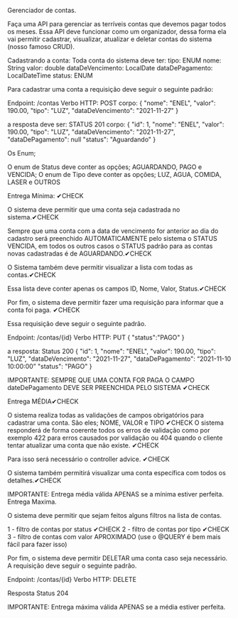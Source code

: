Gerenciador de contas. 


Faça uma API para gerenciar as terríveis contas que devemos pagar todos os meses. Essa API deve funcionar como um organizador, dessa forma ela vai permitir cadastrar, visualizar, atualizar e deletar contas do sistema (nosso famoso CRUD).


Cadastrando a conta: 
Toda conta do sistema deve ter:
tipo: ENUM
nome: String
valor: double
dataDeVencimento: LocalDate
dataDePagamento: LocalDateTime
status: ENUM

Para cadastrar uma conta a requisição deve seguir o seguinte padrão: 

Endpoint: /contas
Verbo HTTP: POST
corpo: 
{
      "nome": "ENEL",
      "valor": 190.00,
      "tipo": "LUZ",
      "dataDeVencimento": "2021-11-27"
}

a resposta deve ser: 
STATUS 201
corpo: 
{
      "id": 1,
      "nome": "ENEL",
      "valor": 190.00,
      "tipo": "LUZ",
      "dataDeVencimento": "2021-11-27",
      "dataDePagamento": null
      "status": "Aguardando"
}

 Os Enum;

O enum de Status deve conter as opções; AGUARDANDO, PAGO e VENCIDA;
O enum de Tipo deve conter as opções; LUZ, AGUA, COMIDA, LASER e OUTROS

Entrega Mínima: ✔CHECK

O sistema deve permitir que uma conta seja cadastrada no sistema.✔CHECK

Sempre que uma conta com a data de vencimento for anterior ao dia do cadastro 
será preenchido AUTOMATICAMENTE pelo sistema o STATUS VENCIDA, em todos os 
outros casos o STATUS padrão para as contas novas cadastradas é 
de AGUARDANDO.✔CHECK 

O Sistema também deve permitir visualizar a lista com todas as contas.✔CHECK
 
Essa lista deve conter apenas os campos ID, Nome, Valor, Status.✔CHECK 

Por fim, o sistema deve permitir fazer uma requisição para informar que a 
conta foi paga. ✔CHECK

Essa requisição deve seguir o seguinte padrão. 

Endpoint: /contas/{id}
Verbo HTTP: PUT
{
      "status":"PAGO"
}

a resposta: 
Status 200
{
      "id": 1,
      "nome": "ENEL",
      "valor": 190.00,
      "tipo": "LUZ",
      "dataDeVencimento": "2021-11-27",
      "dataDePagamento": “2021-11-10 10:00:00”
      "status": "PAGO"
}

IMPORTANTE: SEMPRE QUE UMA CONTA FOR PAGA O CAMPO dateDePagamento 
DEVE SER PREENCHIDA PELO SISTEMA ✔CHECK

Entrega MÉDIA✔CHECK

O sistema realiza todas as validações de campos obrigatórios 
para cadastrar uma conta. 
São eles; NOME, VALOR e TIPO ✔CHECK
O sistema responderá de forma coerente todos os erros de validação como 
por exemplo 422 para erros causados por validação ou 404 quando 
o cliente tentar atualizar uma conta que não existe. ✔CHECK 

Para isso será necessário o controller advice. ✔CHECK

O sistema também permitirá visualizar uma conta específica 
com todos os detalhes.✔CHECK 

IMPORTANTE: Entrega média válida APENAS se a mínima estiver perfeita.
Entrega Maxima.

O sistema deve permitir que sejam feitos alguns filtros na lista de contas. 

1 - filtro de contas por status ✔CHECK
2 - filtro de contas por tipo ✔CHECK
3 - filtro de contas com valor APROXIMADO 
(use o @QUERY é bem mais fácil para fazer isso) 

Por fim, o sistema deve permitir DELETAR uma conta caso seja necessário. A requisição deve seguir o seguinte padrão. 

Endpoint: /contas/{id}
Verbo HTTP: DELETE

Resposta Status 204

IMPORTANTE: Entrega máxima válida APENAS se a média estiver perfeita.
